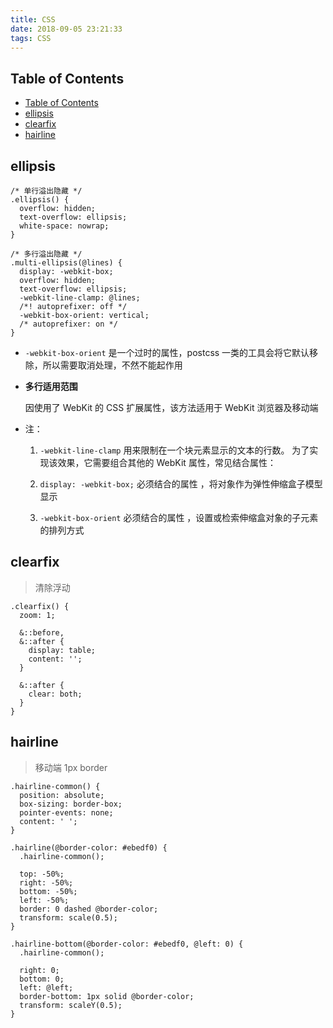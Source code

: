 ```yaml
---
title: CSS
date: 2018-09-05 23:21:33
tags: CSS
---
```


## Table of Contents

- [Table of Contents](#table-of-contents)
- [ellipsis](#ellipsis)
- [clearfix](#clearfix)
- [hairline](#hairline)

## ellipsis

```less
/* 单行溢出隐藏 */
.ellipsis() {
  overflow: hidden;
  text-overflow: ellipsis;
  white-space: nowrap;
}

/* 多行溢出隐藏 */
.multi-ellipsis(@lines) {
  display: -webkit-box;
  overflow: hidden;
  text-overflow: ellipsis;
  -webkit-line-clamp: @lines;
  /*! autoprefixer: off */
  -webkit-box-orient: vertical;
  /* autoprefixer: on */
}
```

- `-webkit-box-orient` 是一个过时的属性，postcss 一类的工具会将它默认移除，所以需要取消处理，不然不能起作用

- **多行适用范围**

  因使用了 WebKit 的 CSS 扩展属性，该方法适用于 WebKit 浏览器及移动端

- 注：

  1. `-webkit-line-clamp` 用来限制在一个块元素显示的文本的行数。 为了实现该效果，它需要组合其他的 WebKit 属性，常见结合属性：

  2. `display: -webkit-box;` 必须结合的属性 ，将对象作为弹性伸缩盒子模型显示

  3. `-webkit-box-orient` 必须结合的属性 ，设置或检索伸缩盒对象的子元素的排列方式

## clearfix

> 清除浮动

```less
.clearfix() {
  zoom: 1;

  &::before,
  &::after {
    display: table;
    content: '';
  }

  &::after {
    clear: both;
  }
}
```

## hairline

> 移动端 1px border

```less
.hairline-common() {
  position: absolute;
  box-sizing: border-box;
  pointer-events: none;
  content: ' ';
}

.hairline(@border-color: #ebedf0) {
  .hairline-common();

  top: -50%;
  right: -50%;
  bottom: -50%;
  left: -50%;
  border: 0 dashed @border-color;
  transform: scale(0.5);
}

.hairline-bottom(@border-color: #ebedf0, @left: 0) {
  .hairline-common();

  right: 0;
  bottom: 0;
  left: @left;
  border-bottom: 1px solid @border-color;
  transform: scaleY(0.5);
}
```

